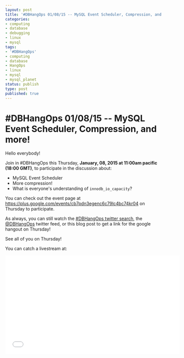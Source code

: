 ```yaml
---
layout: post
title: '#DBHangOps 01/08/15 -- MySQL Event Scheduler, Compression, and more!'
categories:
- computing
- database
- debugging
- linux
- mysql
tags:
- '#DBHangOps'
- computing
- database
- HangOps
- linux
- mysql
- mysql_planet
status: publish
type: post
published: true
---
```

\#DBHangOps 01/08/15 -- MySQL Event Scheduler, Compression, and more!
=========================================================

Hello everybody!

Join in \#DBHangOps this Thursday, **January, 08, 2015 at 11:00am pacific (18:00 GMT)**, to participate in the discussion about:

* MySQL Event Scheduler
* More compression!
* What is everyone's understanding of `innodb_io_capacity`?

You can check out the event page at https://plus.google.com/events/cb7pdn3egenc6c79lc4bc74kr04 on Thursday to participate.

As always, you can still watch the [\#DBHangOps twitter search](https://twitter.com/search/realtime?q=%23DBHangOps), the [@DBHangOps](https://twitter.com/dbhangops) twitter feed, or this blog post to get a link for the google hangout on Thursday!

See all of you on Thursday!

You can catch a livestream at:

<iframe width="560" height="315" src="//www.youtube.com/embed/mz-379Bna5E" frameborder="0" allowfullscreen></iframe>
